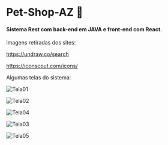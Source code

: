 # Pet-Shop-AZ :dog:

#### Sistema Rest com back-end em JAVA e front-end com React.

imagens retiradas dos sites:

https://undraw.co/search

https://iconscout.com/icons/

Algumas telas do sistema:

![Tela01](https://uploaddeimagens.com.br/images/003/293/328/full/tela01.jpg?1623962104)



![Tela02](https://uploaddeimagens.com.br/images/003/293/346/full/tela02.jpg?1623962256)



![Tela04](https://uploaddeimagens.com.br/images/003/293/355/full/tela04.jpg?1623962309)



![Tela03](https://uploaddeimagens.com.br/images/003/293/358/full/tela03.jpg?1623962339)



![Tela05](https://uploaddeimagens.com.br/images/003/293/363/full/tela05.jpg?1623962384)

